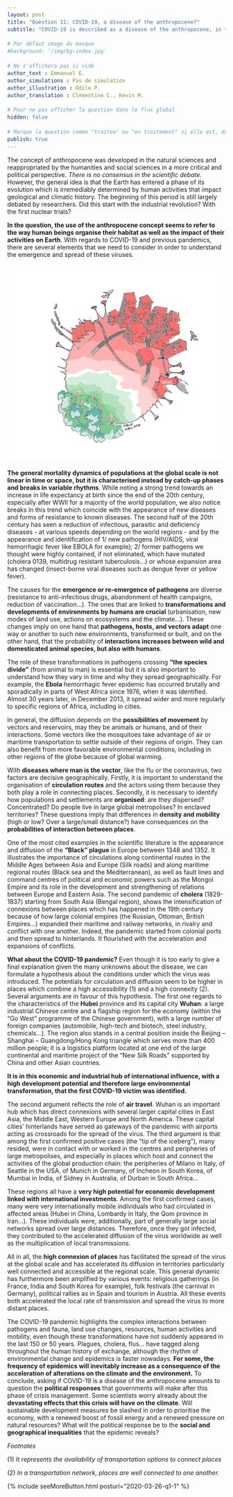```yaml
---
layout: post
title: "Question 11: COVID-19, a disease of the anthropocene?"
subtitle: "COVID-19 is described as a disease of the anthropocene, in that the  spread is linked to the way humans inhabit and utilise the Earth. But, what does this mean?"

# Par défaut image du masque
#background: '/img/bg-index.jpg'

# Ne s'affichera pas si vide
author_text : Emmanuel E.
author_simulations : Pas de simulation
author_illustration : Odile P.
author_translation : Clémentine C., Kevin M.

# Pour ne pas afficher la question dans le flux global
hidden: false

# Marque la question comme "traitée" ou "en traitement" si elle est, dans cette ordre, publiée ou non
publish: true
---
```


The concept of anthropocene was developed in the natural sciences and reappropriated by the humanities and social sciences in a more critical and political perspective. *There is no consensus in the scientific debate.* However, the general idea is that the Earth has entered a phase of its evolution which is irremediably determined by human activities that impact geological and climatic history. The beginning of this period is still largely debated by researchers. Did this start with the industrial revolution? With the first nuclear trials?

**In the question, the use of the anthropocene concept seems to refer to the way human beings organise their habitat as well as the impact of their activities on Earth**. With regards to COVID-19 and previous pandemics, there are several elements that we need to consider in order to understand the emergence and spread of these viruses.

<img src="/img/posts/Q11_1.jpg" class="full-size">
	
**The general mortality dynamics of populations at the global scale is not linear in time or space, but it is characterised instead by catch-up phases and breaks in variable rhythms**. While noting a strong trend towards an increase in life expectancy at birth since the end of the 20th century, especially after WWII for a majority of the world population, we also notice breaks in this trend which coincide with the appearance of new diseases and forms of resistance to known diseases. 
The second half of the 20th century has seen a reduction of infectious, parasitic and deficiency diseases - at various speeds depending on the world regions - and by the appearance and identification of 1/ new pathogens (HIV/AIDS, viral hemorrhagic fever like EBOLA for example); 2/ former pathogens we thought were highly contained, if not eliminated, which have mutated (cholera 0139, multidrug resistant tuberculosis…) or whose expansion area has changed (insect-borne viral diseases such as dengue fever or yellow fever).

The causes for the **emergence or re-emergence of pathogens** are diverse (resistance to anti-infectious drugs, abandonment of health campaigns, reduction of vaccination...). The ones that are linked to **transformations and developments of environments by humans are crucial** (urbanisation, new modes of land use, actions on ecosystems and the climate...). 
These changes imply on one hand that **pathogens, hosts, and vectors adapt** one way or another to such new environments, transformed or built, and on the other hand, that the probability of **interactions increases between wild and domesticated animal species, but also with humans**.

The role of these transformations in pathogens crossing **“the species divide”** (from animal to man) is essential but it is also important to understand how they vary in time and why they spread geographically. For example, the **Ebola** hemorrhagic fever epidemic has occurred brutally and sporadically in parts of West Africa since 1976, when it was identified. Almost 30 years later, in December 2013, it spread wider and more regularly to specific regions of Africa, including in cities.
	
In general, the diffusion depends on the **possibilities of movement** by vectors and reservoirs, may they be animals or humans, and of their interactions. Some vectors like the mosquitoes take advantage of air or maritime transportation to settle outside of their regions of origin. They can also benefit from more favorable environmental conditions, including in other regions of the globe because of global warming.

With **diseases where man is the vector**, like the flu or the coronavirus, two factors are decisive geographically. Firstly, it is important to understand the organisation of **circulation routes** and the actors using them because they both play a role in connecting places. 
Secondly, it is necessary to identify how populations and settlements are **organised**: are they dispersed? Concentrated? Do people live in large global metropolises? In enclaved territories? These questions imply that differences in **density and mobility** (high or low? Over a large/small distance?) have consequences on the **probabilities of interaction between places**.

One of the most cited examples in the scientific literature is the appearance and diffusion of the **“Black” plague** in Europe between 1348 and 1352. It illustrates the importance of circulations along continental routes in the Middle Ages between Asia and Europe (Silk roads) and along maritime regional routes (Black sea and the Mediterranean), as well as fault lines and command centres of political and economic powers such as the Mongol Empire and its role in the development and strengthening of relations between Europe and Eastern Asia. The second pandemic of **cholera** (1829-1837) starting from South Asia (Bengal region), shows the intensification of connexions between places which has happened in the 19th century because of how large colonial empires (the Russian, Ottoman, British Empires...) expanded their maritime and railway networks, in rivalry and conflict with one another. Indeed, the pandemic started from colonial ports and then spread to hinterlands. It flourished with the acceleration and expansions of conflicts.

**What about the COVID-19 pandemic?** Even though it is too early to give a final explanation given the many unknowns about the disease, we can formulate a hypothesis about the conditions under which the virus was introduced. The potentials for circulation and diffusion seem to be higher in places which combine a high accessibility (1) and a high connexity (2). Several arguments are in favour of this hypothesis. 
The first one regards to the characteristics of the **Hubei** province and its capital city **Wuhan**: a large industrial Chinese centre and a flagship region for the economy (within the “Go West” programme of the Chinese government), with a large number of foreign companies (automobile, high-tech and biotech, steel industry, chemicals...). The region also stands in a central position inside the Beijing – Shanghai – Guangdong/Hong Kong triangle which serves more than 400 million people; it is a logistics platform located at one end of the large continental and maritime project of the “New Silk Roads” supported by China and other Asian countries.

**It is in this economic and industrial hub of international influence, with a high development potential and therefore large environmental transformation, that the first COVID-19 victim was identified.**

The second argument reflects the role of **air travel**. Wuhan is an important hub which has direct connexions with several larger capital cities in East Asia, the Middle East, Western Europe and North America. These capital cities’ hinterlands have served as gateways of the pandemic with airports acting as crossroads for the spread of the virus. The third argument is that among the first confirmed positive cases (the “tip of the iceberg”), many resided, were in contact with or worked in the centres and peripheries of large metropolises, and especially in places which host and connect the activities of the global production chain: the peripheries of Milano in Italy, of Seattle in the USA, of Munich in Germany, of Incheon in South Korea, of Mumbai in India, of Sidney in Australia, of Durban in South Africa...

These regions all have a **very high potential for economic development linked with international investments**. Among the first confirmed cases, many were very internationally mobile individuals who had circulated in affected areas (Hubei in China, Lombardy in Italy, the Qom province in Iran...). These individuals were, additionally, part of generally large social networks spread over large distances. Therefore, once they got infected, they contributed to the accelerated diffusion of the virus worldwide as well as the multiplication of local transmissions.

All in all, the **high connexion of places** has facilitated the spread of the virus at the global scale and has accelerated its diffusion in territories particularly well connected and accessible at the regional scale. This general dynamic has furthermore been amplified by various events: religious gatherings (in France, India and South Korea for example), folk festivals (the carnival in Germany), political rallies as in Spain and tourism in Austria. All these events both accelerated the local rate of transmission and spread the virus to more distant places.

The COVID-19 pandemic highlights the complex interactions between pathogens and fauna, land use changes, resources, human activities and mobility, even though these transformations have not suddenly appeared in the last 150 or 50 years. Plagues, cholera, flus... have tagged along throughout the human history of exchange, although the rhythm of environmental change and epidemics is faster nowadays. **For some, the frequency of epidemics will inevitably increase as a consequence of the acceleration of alterations on the climate and the environment.** 
To conclude, asking if COVID-19 is a disease of the anthropocene amounts to question the **political responses** that governments will make after this phase of crisis management. Some scientists worry already about the **devastating effects that this crisis will have on the climate**. Will sustainable development measures be slashed in order to prioritise the economy, with a renewed boost of fossil energy and a renewed pressure on natural resources? What will the political response be to the **social and geographical inequalities** that the epidemic reveals?

*Footnotes*

(1) *It represents the availability of transportation options to connect places*

(2) *In a transportation network, places are well connected to one another.*


{% include seeMoreButton.html posturl="2020-03-26-q1-1" %}
